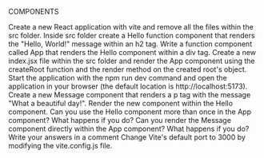COMPONENTS

Create a new React application with vite and remove all the files within the src folder.
Inside src folder create a Hello function component that renders the "Hello, World!" message within an h2 tag.
Write a function component called App that renders the Hello component within a div tag.
Create a new index.jsx file within the src folder and render the App component using the createRoot function and the render method on the created root's object.
Start the application with the npm run dev command and open the application in your browser (the default location is http://localhost:5173).
Create a new Message component that renders a p tag with the message "What a beautiful day!".
Render the new component within the Hello component. Can you use the Hello component more than once in the App component? What happens if you do? Can you render the Message component directly within the App component? What happens if you do? Write your answers in a comment Change Vite's default port to 3000 by modifying the vite.config.js file.
